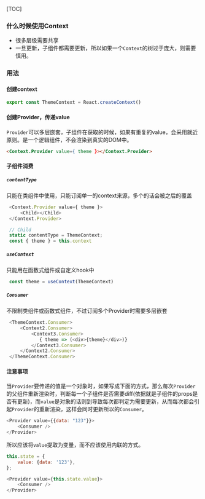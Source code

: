 [TOC]
### 什么时候使用Context

- 很多层级需要共享
- 一旦更新，子组件都需要更新，所以如果一个`Context`的树过于庞大，则需要慎用。

  

### 用法


#### 创建context

```js
export const ThemeContext = React.createContext()
```



#### 创建Provider，传递value

`Provider`可以多层嵌套，子组件在获取的时候，如果有重复的value，会采用就近原则。是一个逻辑组件，不会渲染到真实的DOM中。

```html
<Context.Provider value={ theme }></Context.Provider>
```



#### 子组件消费

#####  `contentType`

只能在类组件中使用，只能订阅单一的context来源，多个的话会被之后的覆盖

```js
 <Context.Provider value={ theme }>
     <Child></Child>
 </Context.Provider>

 // Child
 static contentType = ThemeContext;
 const { theme } = this.context
```



##### `useContext`

只能用在函数式组件或自定义hook中

```js
 const theme = useContext(ThemeContext)
```



##### `Consumer`

不限制类组件或函数式组件，不过订阅多个Provider时需要多层嵌套

```js
 <ThemeContext.Consumer>
     <Context2.Consumer>
         <Context3.Consumer>
     		{ theme => (<div>{theme}</div>)}
         </Context3.Consumer>
     </Context2.Consumer>
 </ThemeContext.Consumer>
```

#### 注意事项

当`Provider`要传递的值是一个对象时，如果写成下面的方式，那么每次`Provider`的父组件重新渲染时，判断每一个子组件是否需要diff(依据就是子组件的props是否有更新)，而`value`是对象的话则到导致每次都判定为需要更新，从而每次都会引起`Provider`的重新渲染，这样会同时更新所以的`Consumer`。

```js
<Provider value={{data: "123"}}>
    <Consumer />
</Provider>
```

所以应该将`value`提取为变量，而不应该使用内联的方式。

```js
this.state = {
	value: {data: '123'},
};

<Provider value={this.state.value}>
    <Consumer />
</Provider>
```

